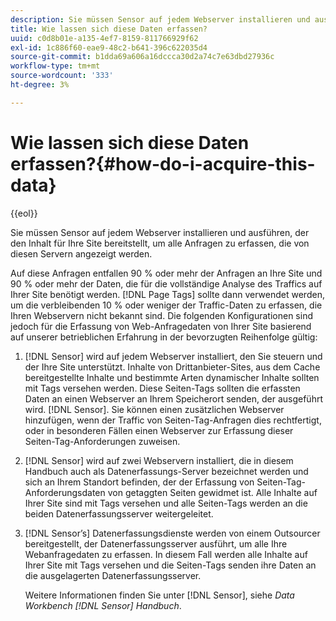 ```yaml
---
description: Sie müssen Sensor auf jedem Webserver installieren und ausführen, der den Inhalt für Ihre Site bereitstellt, um alle Anfragen zu erfassen, die von diesen Servern angezeigt werden.
title: Wie lassen sich diese Daten erfassen?
uuid: c0d8b01e-a135-4ef7-8159-811766929f62
exl-id: 1c886f60-eae9-48c2-b641-396c622035d4
source-git-commit: b1dda69a606a16dccca30d2a74c7e63dbd27936c
workflow-type: tm+mt
source-wordcount: '333'
ht-degree: 3%

---
```


# Wie lassen sich diese Daten erfassen?{#how-do-i-acquire-this-data}

{{eol}}

Sie müssen Sensor auf jedem Webserver installieren und ausführen, der den Inhalt für Ihre Site bereitstellt, um alle Anfragen zu erfassen, die von diesen Servern angezeigt werden.

Auf diese Anfragen entfallen 90 % oder mehr der Anfragen an Ihre Site und 90 % oder mehr der Daten, die für die vollständige Analyse des Traffics auf Ihrer Site benötigt werden. [!DNL Page Tags] sollte dann verwendet werden, um die verbleibenden 10 % oder weniger der Traffic-Daten zu erfassen, die Ihren Webservern nicht bekannt sind. Die folgenden Konfigurationen sind jedoch für die Erfassung von Web-Anfragedaten von Ihrer Site basierend auf unserer betrieblichen Erfahrung in der bevorzugten Reihenfolge gültig:

1. [!DNL Sensor] wird auf jedem Webserver installiert, den Sie steuern und der Ihre Site unterstützt. Inhalte von Drittanbieter-Sites, aus dem Cache bereitgestellte Inhalte und bestimmte Arten dynamischer Inhalte sollten mit Tags versehen werden. Diese Seiten-Tags sollten die erfassten Daten an einen Webserver an Ihrem Speicherort senden, der ausgeführt wird. [!DNL Sensor]. Sie können einen zusätzlichen Webserver hinzufügen, wenn der Traffic von Seiten-Tag-Anfragen dies rechtfertigt, oder in besonderen Fällen einen Webserver zur Erfassung dieser Seiten-Tag-Anforderungen zuweisen.
1. [!DNL Sensor] wird auf zwei Webservern installiert, die in diesem Handbuch auch als Datenerfassungs-Server bezeichnet werden und sich an Ihrem Standort befinden, der der Erfassung von Seiten-Tag-Anforderungsdaten von getaggten Seiten gewidmet ist. Alle Inhalte auf Ihrer Site sind mit Tags versehen und alle Seiten-Tags werden an die beiden Datenerfassungsserver weitergeleitet.
1. [!DNL Sensor’s] Datenerfassungsdienste werden von einem Outsourcer bereitgestellt, der Datenerfassungsserver ausführt, um alle Ihre Webanfragedaten zu erfassen. In diesem Fall werden alle Inhalte auf Ihrer Site mit Tags versehen und die Seiten-Tags senden ihre Daten an die ausgelagerten Datenerfassungsserver.

   Weitere Informationen finden Sie unter [!DNL Sensor], siehe *Data Workbench [!DNL Sensor] Handbuch*.
